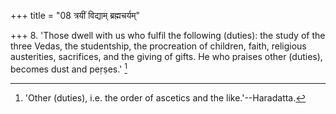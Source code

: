 +++
title = "08 त्रयीं विद्याम् ब्रह्मचर्यम्"

+++
8. 'Those dwell with us who fulfil the following (duties): the study of the three Vedas, the studentship, the procreation of children, faith, religious austerities, sacrifices, and the giving of gifts. He who praises other (duties), becomes dust and peṛṣes.' [^2] 


[^2]:  'Other (duties), i.e. the order of ascetics and the like.'--Haradatta.
